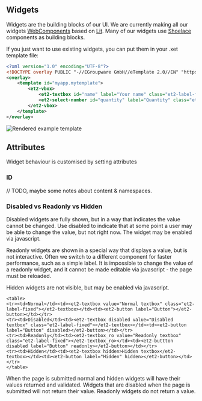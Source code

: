 ## Widgets

Widgets are the building blocks of our UI.
We are currently making all our
widgets [WebComponents](https://developer.mozilla.org/en-US/docs/Web/API/Web_components)
based on [Lit](https://lit.dev/docs/). Many of our widgets use [Shoelace](https://shoelace.style) components as building
blocks.

If you just want to use existing widgets, you can put them in your .xet template file:

```xml
<?xml version="1.0" encoding="UTF-8"?>
<!DOCTYPE overlay PUBLIC "-//EGroupware GmbH//eTemplate 2.0//EN" "https://www.egroupware.org/etemplate2.0.dtd">
<overlay>
    <template id="myapp.mytemplate">
        <et2-vbox>
            <et2-textbox id="name" label="Your name" class="et2-label-fixed"></et2-textbox>
            <et2-select-number id="quantity" label="Quantity" class="et2-label-fixed"></et2-select-number>
        </et2-vbox>
    </template>
</overlay>
```

<img src="/assets/images/widgets_rendered_example.png" alt="Rendered example template">

## Attributes

Widget behaviour is customised by setting attributes

### ID

// TODO, maybe some notes about content & namespaces.

### Disabled vs Readonly vs Hidden

Disabled widgets are fully shown, but in a way that indicates the value cannot be changed. Use disabled to indicate that
at some point a user may be able to change the value, but not right now. The widget may be enabled via javascript.

Readonly widgets are shown in a special way that displays a value, but is not interactive. Often we switch to a
different component for faster performance, such as a simple
label. It is impossible to change the value of a readonly widget, and it cannot be made editable via javascript - the
page must be reloaded.

Hidden widgets are not visible, but may be enabled via javascript.

```html:preview
<table>
<tr><td>Normal</td><td><et2-textbox value="Normal textbox" class="et2-label-fixed"></et2-textbox></td><td><et2-button label="Button"></et2-button></td></tr>
<tr><td>Disabled</td><td><et2-textbox disabled value="Disabled textbox" class="et2-label-fixed"></et2-textbox></td><td><et2-button label="Button" disabled></et2-button></td></tr>
<tr><td>Readonly</td><td><et2-textbox_ro value="Readonly textbox" class="et2-label-fixed"></et2-textbox_ro></td><td><et2-buttton disabled label="Button" readonly></et2-button></td></tr>
<tr><td>Hidden</td><td><et2-textbox hidden>Hidden textbox</et2-textbox></td><td><et2-button label="Hidden" hidden></et2-button></td></tr>
</table>
```

When the page is submitted normal and hidden widgets will have their values returned and validated. Widgets that are
disabled when the page is submitted will not return their value.
Readonly widgets do not return a value.